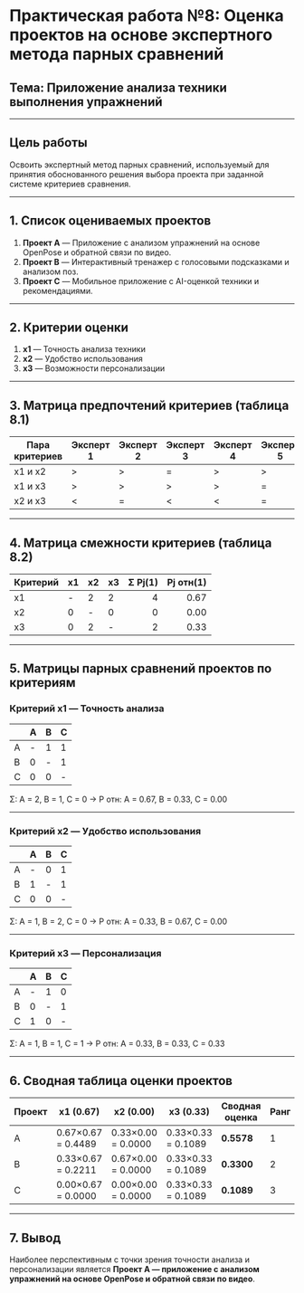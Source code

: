 # Практическая работа №8: Оценка проектов на основе экспертного метода парных сравнений

## Тема: Приложение анализа техники выполнения упражнений

---

## Цель работы

Освоить экспертный метод парных сравнений, используемый для принятия обоснованного решения выбора проекта при заданной системе критериев сравнения.

---

## 1. Список оцениваемых проектов

1. **Проект A** — Приложение с анализом упражнений на основе OpenPose и обратной связи по видео.
2. **Проект B** — Интерактивный тренажер с голосовыми подсказками и анализом поз.
3. **Проект C** — Мобильное приложение с AI-оценкой техники и рекомендациями.

---

## 2. Критерии оценки

1. **x1** — Точность анализа техники
2. **x2** — Удобство использования
3. **x3** — Возможности персонализации

---

## 3. Матрица предпочтений критериев (таблица 8.1)

| Пара критериев | Эксперт 1 | Эксперт 2 | Эксперт 3 | Эксперт 4 | Эксперт 5 | Итоговая оценка |
|----------------|-----------|-----------|-----------|-----------|-----------|-----------------|
| x1 и x2        | >         | >         | =         | >         | >         | x1 > x2         |
| x1 и x3        | >         | >         | >         | >         | =         | x1 > x3         |
| x2 и x3        | <         | =         | <         | <         | =         | x3 > x2         |

---

## 4. Матрица смежности критериев (таблица 8.2)

| Критерий | x1 | x2 | x3 | Σ Pj(1) | Pj отн(1) |
|----------|----|----|----|--------:|-----------:|
| x1       | -  | 2  | 2  | 4       | 0.67       |
| x2       | 0  | -  | 0  | 0       | 0.00       |
| x3       | 0  | 2  | -  | 2       | 0.33       |

---

## 5. Матрицы парных сравнений проектов по критериям

### Критерий x1 — Точность анализа

|          | A | B | C |
|----------|---|---|---|
| A        | - | 1 | 1 |
| B        | 0 | - | 1 |
| C        | 0 | 0 | - |

Σ: A = 2, B = 1, C = 0 → P отн: A = 0.67, B = 0.33, C = 0.00

---

### Критерий x2 — Удобство использования

|          | A | B | C |
|----------|---|---|---|
| A        | - | 0 | 1 |
| B        | 1 | - | 1 |
| C        | 0 | 0 | - |

Σ: A = 1, B = 2, C = 0 → P отн: A = 0.33, B = 0.67, C = 0.00

---

### Критерий x3 — Персонализация

|          | A | B | C |
|----------|---|---|---|
| A        | - | 1 | 0 |
| B        | 0 | - | 1 |
| C        | 1 | 0 | - |

Σ: A = 1, B = 1, C = 1 → P отн: A = 0.33, B = 0.33, C = 0.33

---

## 6. Сводная таблица оценки проектов

| Проект | x1 (0.67) | x2 (0.00) | x3 (0.33) | Сводная оценка | Ранг |
|--------|-----------|-----------|-----------|----------------|------|
| A      | 0.67×0.67 = 0.4489 | 0.33×0.00 = 0.0000 | 0.33×0.33 = 0.1089 | **0.5578** | 1 |
| B      | 0.33×0.67 = 0.2211 | 0.67×0.00 = 0.0000 | 0.33×0.33 = 0.1089 | **0.3300** | 2 |
| C      | 0.00×0.67 = 0.0000 | 0.00×0.00 = 0.0000 | 0.33×0.33 = 0.1089 | **0.1089** | 3 |

---

## 7. Вывод

Наиболее перспективным с точки зрения точности анализа и персонализации является **Проект A — приложение с анализом упражнений на основе OpenPose и обратной связи по видео**.